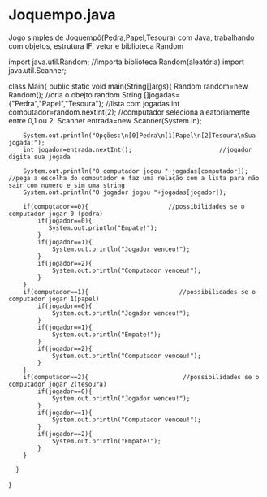# Joquempo.java
Jogo simples de Joquempô(Pedra,Papel,Tesoura) com Java, trabalhando com objetos, estrutura IF, vetor e biblioteca Random

import java.util.Random;     //importa biblioteca Random(aleatória)
import java.util.Scanner;

class Main{
    public static void main(String[]args){
        Random random=new Random();                        //cria o obejto random
        String []jogadas={"Pedra","Papel","Tesoura"};      //lista com jogadas
        int computador=random.nextInt(2);                  //computador seleciona aleatoriamente entre 0,1 ou 2.
        Scanner entrada=new Scanner(System.in);
        
        System.out.println("Opções:\n[0]Pedra\n[1]Papel\n[2]Tesoura\nSua jogada:");     
        int jogador=entrada.nextInt();                        //jogador digita sua jogada
         
        System.out.println("O computador jogou "+jogadas[computador]);     //pega a escolha do computador e faz uma relação com a lista para não sair com numero e sim uma string
        System.out.println("O jogador jogou "+jogadas[jogador]);
        
        if(computador==0){                      //possibilidades se o computador jogar 0 (pedra)
            if(jogador==0){
               System.out.println("Empate!");
            }
            if(jogador==1){
                System.out.println("Jogador venceu!");
            }
            if(jogador==2){
                System.out.println("Computador venceu!");
            }
        }
        if(computador==1){                         //possibilidades se o computador jogar 1(papel)
            if(jogador==0){
                System.out.println("Jogador venceu!");
            }
            if(jogador==1){
                System.out.println("Empate!");
            }
            if(jogador==2){
                System.out.println("Computador venceu!");
            }
        }
        if(computador==2){                          //possibilidades se o computador jogar 2(tesoura)
            if(jogador==0){
                System.out.println("Jogador venceu!");
            }
            if(jogador==1){
                System.out.println("Computador venceu!");
            }
            if(jogador==2){
                System.out.println("Empate!");
            }
        }
                
      }
}
        
